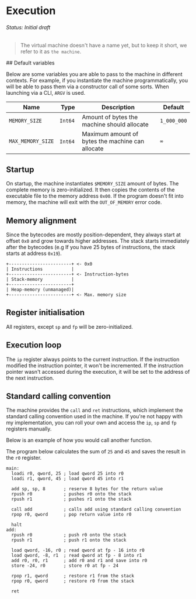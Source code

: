 # Execution
###### Status: Initial draft

> The virtual machine doesn't have a name yet, but to keep it short,
we refer to it as `the machine`.

## Default variables

Below are some variables you are able to pass to the machine in different contexts.
For example, if you instantiate the machine programmatically, you will be able to pass
them via a constructor call of some sorts. When launching via a CLI, `ARGV` is used.

| Name              | Type    | Description                                      | Default     |
|-------------------|---------|--------------------------------------------------|-------------|
| `MEMORY_SIZE`     | `Int64` | Amount of bytes the machine should allocate      | `1_000_000` |
| `MAX_MEMORY_SIZE` | `Int64` | Maximum amount of bytes the machine can allocate | `∞`         |

## Startup

On startup, the machine instantiates `$MEMORY_SIZE` amount of bytes. The complete memory is
zero-initialized. It then copies the contents of the executable file to the memory address `0x00`.
If the program doesn't fit into memory, the machine will exit with the `OUT_OF_MEMORY` error code.

## Memory alignment

Since the bytecodes are mostly position-dependent, they always start at offset `0x0` and grow towards
higher addresses. The stack starts immediately after the bytecodes (e.g If you have 25 bytes of instructions,
the stack starts at address `0x19`).

```
+------------------------+ <- 0x0
| Instructions           |
+------------------------+ <- Instruction-bytes
| Stack-memory           |
+------------------------+
| Heap-memory (unmanaged)|
+------------------------+ <- Max. memory size
```

## Register initialisation

All registers, except `sp` and `fp` will be zero-initialized.

## Execution loop

The `ip` register always points to the current instruction. If the instruction modified the instruction
pointer, it won't be incremented. If the instruction pointer wasn't accessed during the execution,
it will be set to the address of the next instruction.

## Standard calling convention

The machine provides the `call` and `ret` instructions, which implement the standard calling
convention used in the machine. If you're not happy with my implementation, you can roll
your own and access the `ip`, `sp` and `fp` registers manually.

Below is an example of how you would call another function.

The program below calculates the sum of `25` and `45` and saves the result in the `r0` register.

```assembly
main:
  loadi r0, qword, 25 ; load qword 25 into r0
  loadi r1, qword, 45 ; load qword 45 into r1

  add sp, sp, 8       ; reserve 8 bytes for the return value
  rpush r0            ; pushes r0 onto the stack
  rpush r1            ; pushes r1 onto the stack

  call add            ; calls add using standard calling convention
  rpop r0, qword      ; pop return value into r0

  halt
add:
  rpush r0            ; push r0 onto the stack
  rpush r1            ; push r1 onto the stack

  load qword, -16, r0 ; read qword at fp - 16 into r0
  load qword, -8, r1  ; read qword at fp - 8 into r1
  add r0, r0, r1      ; add r0 and r1 and save into r0
  store -24, r0       ; store r0 at fp - 24

  rpop r1, qword      ; restore r1 from the stack
  rpop r0, qword      ; restore r0 from the stack

  ret
```
